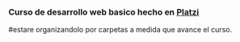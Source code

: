 ### Curso de desarrollo web basico hecho en [Platzi](www.platzi.com)

#estare organizandolo por carpetas a medida que avance el curso.
